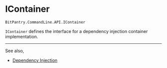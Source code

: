 # IContainer
```BitPantry.CommandLine.API.IContainer```

```IContainer``` defines the interface for a dependency injection container implementation.

---
See also,

- [Dependency Injection](DependencyInjection.md)